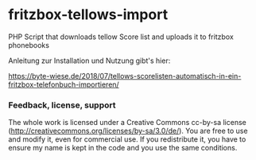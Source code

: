 # fritzbox-tellows-import
PHP Script that downloads tellow Score list and uploads it to fritzbox phonebooks



Anleitung zur Installation und Nutzung gibt's hier:

https://byte-wiese.de/2018/07/tellows-scorelisten-automatisch-in-ein-fritzbox-telefonbuch-importieren/




### Feedback, license, support ###
The whole work is licensed under a Creative Commons cc-by-sa license (http://creativecommons.org/licenses/by-sa/3.0/de/). You are free to use and modify it, even for commercial use. If you redistribute it, you have to ensure my name is kept in the code and you use the same conditions.
